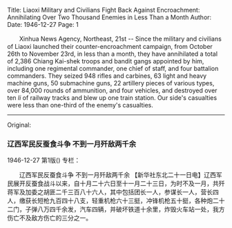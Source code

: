 Title: Liaoxi Military and Civilians Fight Back Against Encroachment: Annihilating Over Two Thousand Enemies in Less Than a Month
Author:
Date: 1946-12-27
Page: 1

　　Xinhua News Agency, Northeast, 21st -- Since the military and civilians of Liaoxi launched their counter-encroachment campaign, from October 26th to November 23rd, in less than a month, they have annihilated a total of 2,386 Chiang Kai-shek troops and bandit gangs appointed by him, including one regimental commander, one chief of staff, and four battalion commanders. They seized 948 rifles and carbines, 63 light and heavy machine guns, 50 submachine guns, 22 artillery pieces of various types, over 84,000 rounds of ammunition, and four vehicles, and destroyed over ten *li* of railway tracks and blew up one train station. Our side's casualties were less than one-third of the enemy's casualties.



<hr /> 

Original: 


### 辽西军民反蚕食斗争  不到一月歼敌两千余

1946-12-27
第1版()
专栏：

　　辽西军民反蚕食斗争
    不到一月歼敌两千余
    【新华社东北二十一日电】辽西军民展开反蚕食战斗以来，自十月二十六日至十一月二十三日，为时不及一月，共歼蒋军及加委之胡匪二千三百八十六人，其中包括团长一人，参谋长一人，营长四人，缴获长短枪九百四十八支，轻重机枪六十三挺，冲锋机枪五十挺，各种炮二十二门，子弹八万四千余发，汽车四辆，并破坏铁道十余里，炸毁火车站一处，我方伤亡不及敌方伤亡的三分之一。
